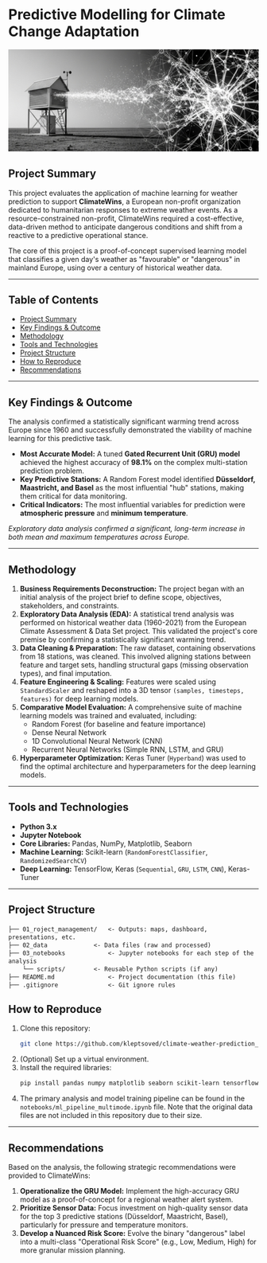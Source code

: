 # Predictive Modelling for Climate Change Adaptation


![Project Title Image](project_title_image.png)

## Project Summary

This project evaluates the application of machine learning for weather prediction to support **ClimateWins**, a European non-profit organization dedicated to humanitarian responses to extreme weather events. As a resource-constrained non-profit, ClimateWins required a cost-effective, data-driven method to anticipate dangerous conditions and shift from a reactive to a predictive operational stance.

The core of this project is a proof-of-concept supervised learning model that classifies a given day's weather as "favourable" or "dangerous" in mainland Europe, using over a century of historical weather data.

---

## Table of Contents

- [Project Summary](#project-summary)
- [Key Findings & Outcome](#key-findings--outcome)
- [Methodology](#methodology)
- [Tools and Technologies](#tools-and-technologies)
- [Project Structure](#project-structure)
- [How to Reproduce](#how-to-reproduce)
- [Recommendations](#recommendations)

---

## Key Findings & Outcome

The analysis confirmed a statistically significant warming trend across Europe since 1960 and successfully demonstrated the viability of machine learning for this predictive task.

- **Most Accurate Model:** A tuned **Gated Recurrent Unit (GRU) model** achieved the highest accuracy of **98.1%** on the complex multi-station prediction problem.
- **Key Predictive Stations:** A Random Forest model identified **Düsseldorf, Maastricht, and Basel** as the most influential "hub" stations, making them critical for data monitoring.
- **Critical Indicators:** The most influential variables for prediction were **atmospheric pressure** and **minimum temperature**.


*Exploratory data analysis confirmed a significant, long-term increase in both mean and maximum temperatures across Europe.*

---

## Methodology

1.  **Business Requirements Deconstruction:** The project began with an initial analysis of the project brief to define scope, objectives, stakeholders, and constraints.
2.  **Exploratory Data Analysis (EDA):** A statistical trend analysis was performed on historical weather data (1960-2021) from the European Climate Assessment & Data Set project. This validated the project's core premise by confirming a statistically significant warming trend.
3.  **Data Cleaning & Preparation:** The raw dataset, containing observations from 18 stations, was cleaned. This involved aligning stations between feature and target sets, handling structural gaps (missing observation types), and final imputation.
4.  **Feature Engineering & Scaling:** Features were scaled using `StandardScaler` and reshaped into a 3D tensor `(samples, timesteps, features)` for deep learning models.
5.  **Comparative Model Evaluation:** A comprehensive suite of machine learning models was trained and evaluated, including:
    - Random Forest (for baseline and feature importance)
    - Dense Neural Network
    - 1D Convolutional Neural Network (CNN)
    - Recurrent Neural Networks (Simple RNN, LSTM, and GRU)
6.  **Hyperparameter Optimization:** Keras Tuner (`Hyperband`) was used to find the optimal architecture and hyperparameters for the deep learning models.

---

## Tools and Technologies

- **Python 3.x**
- **Jupyter Notebook**
- **Core Libraries:** Pandas, NumPy, Matplotlib, Seaborn
- **Machine Learning:** Scikit-learn (`RandomForestClassifier`, `RandomizedSearchCV`)
- **Deep Learning:** TensorFlow, Keras (`Sequential`, `GRU`, `LSTM`, `CNN`), Keras-Tuner

---

## Project Structure

```text
├── 01_roject_management/	<- Outputs: maps, dashboard, presentations, etc.
├── 02_data				<- Data files (raw and processed)
├── 03_notebooks			<- Jupyter notebooks for each step of the analysis
	└── scripts/	    <- Reusable Python scripts (if any)
├── README.md				<- Project documentation (this file)
├── .gitignore				<- Git ignore rules
```

## How to Reproduce

1.  Clone this repository:
    ```bash
    git clone https://github.com/kleptsoved/climate-weather-prediction_v02
    ```
2.  (Optional) Set up a virtual environment.
3.  Install the required libraries:
    ```bash
    pip install pandas numpy matplotlib seaborn scikit-learn tensorflow keras keras-tuner
    ```
4.  The primary analysis and model training pipeline can be found in the `notebooks/ml_pipeline_multimode.ipynb` file. Note that the original data files are not included in this repository due to their size.

---

## Recommendations

Based on the analysis, the following strategic recommendations were provided to ClimateWins:

1.  **Operationalize the GRU Model:** Implement the high-accuracy GRU model as a proof-of-concept for a regional weather alert system.
2.  **Prioritize Sensor Data:** Focus investment on high-quality sensor data for the top 3 predictive stations (Düsseldorf, Maastricht, Basel), particularly for pressure and temperature monitors.
3.  **Develop a Nuanced Risk Score:** Evolve the binary "dangerous" label into a multi-class "Operational Risk Score" (e.g., Low, Medium, High) for more granular mission planning.
